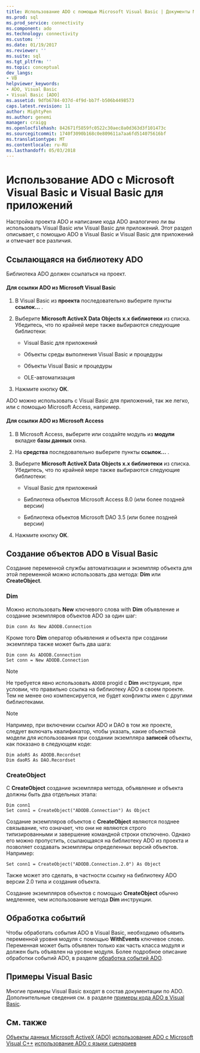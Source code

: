 ```yaml
---
title: Использование ADO с помощью Microsoft Visual Basic | Документы Microsoft
ms.prod: sql
ms.prod_service: connectivity
ms.component: ado
ms.technology: connectivity
ms.custom: ''
ms.date: 01/19/2017
ms.reviewer: ''
ms.suite: sql
ms.tgt_pltfrm: ''
ms.topic: conceptual
dev_langs:
- VB
helpviewer_keywords:
- ADO, Visual Basic
- Visual Basic [ADO]
ms.assetid: 9dfb6784-037d-4f9d-bb7f-b506b4498573
caps.latest.revision: 11
author: MightyPen
ms.author: genemi
manager: craigg
ms.openlocfilehash: 842671f5859fc0522c30aec8a0d363d3f101473c
ms.sourcegitcommit: 1740f3090b168c0e809611a7aa6fd514075616bf
ms.translationtype: MT
ms.contentlocale: ru-RU
ms.lasthandoff: 05/03/2018
---
```

# <a name="using-ado-with-microsoft-visual-basic-and-visual-basic-for-applications"></a>Использование ADO с Microsoft Visual Basic и Visual Basic для приложений
Настройка проекта ADO и написание кода ADO аналогично ли вы использовать Visual Basic или Visual Basic для приложений. Этот раздел описывает, с помощью ADO в Visual Basic и Visual Basic для приложений и отмечает все различия.

## <a name="referencing-the-ado-library"></a>Ссылающаяся на библиотеку ADO
 Библиотека ADO должен ссылаться на проект.

#### <a name="to-reference-ado-from-microsoft-visual-basic"></a>Для ссылки ADO из Microsoft Visual Basic

1.  В Visual Basic из **проекта** последовательно выберите пункты **ссылок...** .

2.  Выберите **Microsoft ActiveX Data Objects x.x библиотеки** из списка. Убедитесь, что по крайней мере также выбираются следующие библиотеки:

    -   Visual Basic для приложений

    -   Объекты среды выполнения Visual Basic и процедуры

    -   Объекты Visual Basic и процедуры

    -   OLE-автоматизация

3.  Нажмите кнопку **ОК**.

 ADO можно использовать с Visual Basic для приложений, так же легко, или с помощью Microsoft Access, например.

#### <a name="to-reference-ado-from-microsoft-access"></a>Для ссылки ADO из Microsoft Access

1.  В Microsoft Access, выберите или создайте модуль из **модули** вкладке **базы данных** окна.

2.  На **средства** последовательно выберите пункты **ссылок...** .

3.  Выберите **Microsoft ActiveX Data Objects x.x библиотеки** из списка. Убедитесь, что по крайней мере также выбираются следующие библиотеки:

    -   Visual Basic для приложений

    -   Библиотека объектов Microsoft Access 8.0 (или более поздней версии)

    -   Библиотека объектов Microsoft DAO 3.5 (или более поздней версии)

4.  Нажмите кнопку **ОК**.

## <a name="creating-ado-objects-in-visual-basic"></a>Создание объектов ADO в Visual Basic
 Создание переменной службы автоматизации и экземпляр объекта для этой переменной можно использовать два метода: **Dim** или **CreateObject**.

### <a name="dim"></a>Dim
 Можно использовать **New** ключевого слова with **Dim** объявление и создание экземпляров объектов ADO за один шаг:

```
Dim conn As New ADODB.Connection
```

 Кроме того **Dim** оператор объявления и объекта при создании экземпляра также может быть два шага:

```
Dim conn As ADODB.Connection
Set conn = New ADODB.Connection
```

> [!NOTE]
>  Не требуется явно использовать `ADODB` progid с **Dim** инструкция, при условии, что правильно ссылка на библиотеку ADO в своем проекте. Тем не менее оно компенсируется, не будет конфликты имен с другими библиотеками.

> [!NOTE]
>  Например, при включении ссылки ADO и DAO в том же проекте, следует включать квалификатор, чтобы указать, какие объектной модели для использования при создании экземпляра **записей** объекты, как показано в следующем коде:

```
Dim adoRS As ADODB.Recordset
Dim daoRS As DAO.Recordset
```

### <a name="createobject"></a>CreateObject
 С **CreateObject** создание экземпляра метода, объявление и объекта должны быть два отдельных этапа:

```
Dim conn1
Set conn1 = CreateObject("ADODB.Connection") As Object
```

 Создание экземпляров объектов с **CreateObject** являются позднее связывание, что означает, что они не являются строго типизированными и завершение командной строки отключено. Однако его можно пропустить, ссылающаяся на библиотеку ADO из проекта и позволяет создавать экземпляры определенных версий объектов. Например:

```
Set conn1 = CreateObject("ADODB.Connection.2.0") As Object
```

 Также может это сделать, в частности ссылку на библиотеку ADO версии 2.0 типа и создания объекта.

 Создание экземпляров объектов с помощью **CreateObject** обычно медленнее, чем использование метода **Dim** инструкции.

## <a name="handling-events"></a>Обработка событий
 Чтобы обработать события ADO в Visual Basic, необходимо объявить переменной уровня модуля с помощью **WithEvents** ключевое слово. Переменная может быть объявлен только как часть класса модуля и должен быть объявлен на уровне модуля. Более подробное описание обработки событий ADO, в разделе [обработка событий ADO](../../../ado/guide/data/handling-ado-events.md).

## <a name="visual-basic-examples"></a>Примеры Visual Basic
 Многие примеры Visual Basic входят в состав документации по ADO. Дополнительные сведения см. в разделе [примеры кода ADO в Visual Basic](../../../ado/reference/ado-api/ado-code-examples-in-visual-basic.md).

## <a name="see-also"></a>См. также
 [Объекты данных Microsoft ActiveX (ADO)](../../../ado/microsoft-activex-data-objects-ado.md) [использование ADO с Microsoft Visual C++](../../../ado/guide/appendixes/using-ado-with-microsoft-visual-c.md) [использование ADO с языки сценариев](../../../ado/guide/appendixes/using-ado-with-scripting-languages.md)
